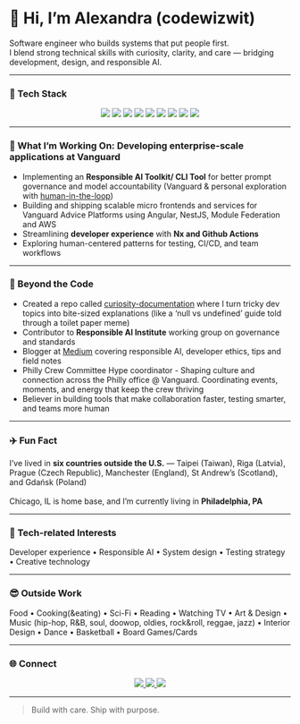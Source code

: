 # 👋 Hi, I’m Alexandra (codewizwit)

Software engineer who builds systems that put people first.  
I blend strong technical skills with curiosity, clarity, and care — bridging development, design, and responsible AI.

---

### 🧰 Tech Stack

<p align="center">
  <img src="https://img.shields.io/badge/Angular-DD0031?style=flat&logo=angular&logoColor=white" />
  <img src="https://img.shields.io/badge/NestJS-E0234E?style=flat&logo=nestjs&logoColor=white" />
  <img src="https://img.shields.io/badge/Node.js-339933?style=flat&logo=node.js&logoColor=white" />
  <img src="https://img.shields.io/badge/Nx-143055?style=flat&logo=nx&logoColor=white" />
  <img src="https://img.shields.io/badge/TypeScript-3178C6?style=flat&logo=typescript&logoColor=white" />
  <img src="https://img.shields.io/badge/Jest-C21325?style=flat&logo=jest&logoColor=white" />
  <img src="https://img.shields.io/badge/Cypress-17202C?style=flat&logo=cypress&logoColor=white" />
  <img src="https://img.shields.io/badge/GitHub_Actions-2088FF?style=flat&logo=githubactions&logoColor=white" />
  <img src="https://img.shields.io/badge/AWS_Lambda-FF9900?style=flat&logo=awslambda&logoColor=white" />
</p>

---

### 🧠 What I’m Working On: Developing enterprise-scale applications at **Vanguard**
- Implementing an **Responsible AI Toolkit/ CLI Tool** for better prompt governance and model accountability (Vanguard & personal exploration with [human-in-the-loop](https://github.com/codewizwit/human-in-the-loop))
- Building and shipping scalable micro frontends and services for Vanguard Advice Platforms using Angular, NestJS, Module Federation and AWS
- Streamlining **developer experience** with **Nx and Github Actions**
- Exploring human-centered patterns for testing, CI/CD, and team workflows

---

### 🌭 Beyond the Code
- Created a repo called [curiosity-documentation](https://github.com/codewizwit/curiousity-documentation) where I turn tricky dev topics into bite-sized explanations (like a ‘null vs undefined’ guide told through a toilet paper meme)
- Contributor to **Responsible AI Institute** working group on governance and standards  
- Blogger at [Medium](https://codewizwit.medium.com) covering responsible AI, developer ethics, tips and field notes
- Philly Crew Committee Hype coordinator - Shaping culture and connection across the Philly office @ Vanguard. Coordinating events, moments, and energy that keep the crew thriving
- Believer in building tools that make collaboration faster, testing smarter, and teams more human

---

### ✈️ Fun Fact
I’ve lived in **six countries outside the U.S.** — Taipei (Taiwan), Riga (Latvia), Prague (Czech Republic), Manchester (England), St Andrew’s (Scotland), and Gdańsk (Poland)</br>
</br>
Chicago, IL is home base, and I’m currently living in **Philadelphia, PA**

---

### 🧩 Tech-related Interests
Developer experience • Responsible AI • System design • Testing strategy • Creative technology  

---

### 😎 Outside Work 
Food • Cooking(&eating) • Sci-Fi • Reading • Watching TV • Art & Design • Music (hip-hop, R&B, soul, doowop, oldies, rock&roll, reggae, jazz) • Interior Design • Dance • Basketball • Board Games/Cards 

---

### 🌐 Connect

<p align="center">
  <a href="https://linkedin.com/in/akelstrom">
    <img src="https://img.shields.io/badge/LinkedIn-Alexandra_Kelstrom-0A66C2?style=flat&logo=linkedin&logoColor=white" />
  </a>
  <a href="https://codewizwit.medium.com">
    <img src="https://img.shields.io/badge/Medium-@codewizwit-000000?style=flat&logo=medium&logoColor=white" />
  </a>
  <a href="https://github.com/codewizwit">
    <img src="https://img.shields.io/badge/GitHub-Discussions-181717?style=flat&logo=github&logoColor=white" />
  </a>
</p>

---

> Build with care. Ship with purpose.
